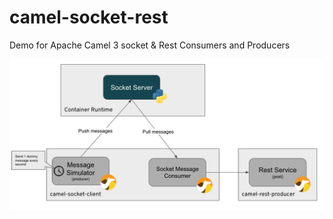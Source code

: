 # camel-socket-rest
Demo for Apache Camel 3 socket &amp; Rest Consumers and Producers

![Architecture](architecture.png?raw=true "Architecture")
